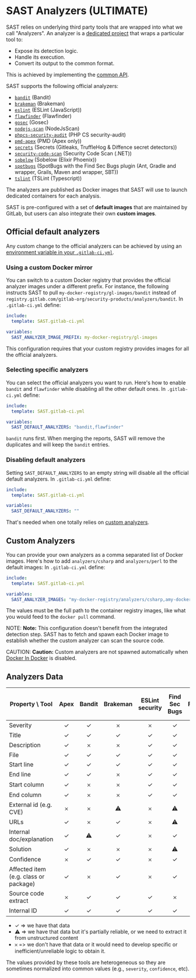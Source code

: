 # SAST Analyzers **(ULTIMATE)**

SAST relies on underlying third party tools that are wrapped into what we call
"Analyzers". An analyzer is a
[dedicated project](https://gitlab.com/gitlab-org/security-products/analyzers)
that wraps a particular tool to:

- Expose its detection logic.
- Handle its execution.
- Convert its output to the common format.

This is achieved by implementing the [common API](https://gitlab.com/gitlab-org/security-products/analyzers/common).

SAST supports the following official analyzers:

- [`bandit`](https://gitlab.com/gitlab-org/security-products/analyzers/bandit) (Bandit)
- [`brakeman`](https://gitlab.com/gitlab-org/security-products/analyzers/brakeman) (Brakeman)
- [`eslint`](https://gitlab.com/gitlab-org/security-products/analyzers/eslint) (ESLint (JavaScript))
- [`flawfinder`](https://gitlab.com/gitlab-org/security-products/analyzers/flawfinder) (Flawfinder)
- [`gosec`](https://gitlab.com/gitlab-org/security-products/analyzers/gosec) (Gosec)
- [`nodejs-scan`](https://gitlab.com/gitlab-org/security-products/analyzers/nodejs-scan) (NodeJsScan)
- [`phpcs-security-audit`](https://gitlab.com/gitlab-org/security-products/analyzers/phpcs-security-audit) (PHP CS security-audit)
- [`pmd-apex`](https://gitlab.com/gitlab-org/security-products/analyzers/pmd-apex) (PMD (Apex only))
- [`secrets`](https://gitlab.com/gitlab-org/security-products/analyzers/secrets) (Secrets (Gitleaks, TruffleHog & Diffence secret detectors))
- [`security-code-scan`](https://gitlab.com/gitlab-org/security-products/analyzers/security-code-scan) (Security Code Scan (.NET))
- [`sobelow`](https://gitlab.com/gitlab-org/security-products/analyzers/sobelow) (Sobelow (Elixir Phoenix))
- [`spotbugs`](https://gitlab.com/gitlab-org/security-products/analyzers/spotbugs) (SpotBugs with the Find Sec Bugs plugin (Ant, Gradle and wrapper, Grails, Maven and wrapper, SBT))
- [`tslint`](https://gitlab.com/gitlab-org/security-products/analyzers/tslint) (TSLint (Typescript))

The analyzers are published as Docker images that SAST will use to launch
dedicated containers for each analysis.

SAST is pre-configured with a set of **default images** that are maintained by
GitLab, but users can also integrate their own **custom images**.

## Official default analyzers

Any custom change to the official analyzers can be achieved by using an
[environment variable in your `.gitlab-ci.yml`](index.md#customizing-the-sast-settings).

### Using a custom Docker mirror

You can switch to a custom Docker registry that provides the official analyzer
images under a different prefix. For instance, the following instructs
SAST to pull `my-docker-registry/gl-images/bandit`
instead of `registry.gitlab.com/gitlab-org/security-products/analyzers/bandit`.
In `.gitlab-ci.yml` define:

```yaml
include:
  template: SAST.gitlab-ci.yml

variables:
  SAST_ANALYZER_IMAGE_PREFIX: my-docker-registry/gl-images
```

This configuration requires that your custom registry provides images for all
the official analyzers.

### Selecting specific analyzers

You can select the official analyzers you want to run. Here's how to enable
`bandit` and `flawfinder` while disabling all the other default ones.
In `.gitlab-ci.yml` define:

```yaml
include:
  template: SAST.gitlab-ci.yml

variables:
  SAST_DEFAULT_ANALYZERS: "bandit,flawfinder"
```

`bandit` runs first. When merging the reports, SAST will
remove the duplicates and will keep the `bandit` entries.

### Disabling default analyzers

Setting `SAST_DEFAULT_ANALYZERS` to an empty string will disable all the official
default analyzers. In `.gitlab-ci.yml` define:

```yaml
include:
  template: SAST.gitlab-ci.yml

variables:
  SAST_DEFAULT_ANALYZERS: ""
```

That's needed when one totally relies on [custom analyzers](#custom-analyzers).

## Custom Analyzers

You can provide your own analyzers as a comma separated list of Docker images.
Here's how to add `analyzers/csharp` and `analyzers/perl` to the default images:
In `.gitlab-ci.yml` define:

```yaml
include:
  template: SAST.gitlab-ci.yml

variables:
  SAST_ANALYZER_IMAGES: "my-docker-registry/analyzers/csharp,amy-docker-registry/analyzers/perl"
```

The values must be the full path to the container registry images,
like what you would feed to the `docker pull` command.

NOTE: **Note:**
This configuration doesn't benefit from the integrated detection step.
SAST has to fetch and spawn each Docker image to establish whether the
custom analyzer can scan the source code.

CAUTION: **Caution:**
Custom analyzers are not spawned automatically when [Docker In Docker](index.md#disabling-docker-in-docker-for-sast) is disabled.

## Analyzers Data

| Property \ Tool                         | Apex                 | Bandit               | Brakeman             | ESLint security      | Find Sec Bugs        | Flawfinder           | Go AST Scanner       | NodeJsScan           | Php CS Security Audit   | Security code Scan (.NET)   | TSLint Security    | Sobelow            |
| --------------------------------------- | :------------------: | :------------------: | :------------------: | :------------------: | :------------------: | :------------------: | :------------------: | :------------------: | :---------------------: | :-------------------------: | :-------------:    | :----------------: |
| Severity                                | ✓   | ✓   | 𐄂                  | 𐄂                  | ✓   | 𐄂                  | ✓   | 𐄂                  | ✓      | 𐄂                         | ✓ | 𐄂                |
| Title                                   | ✓   | ✓   | ✓   | ✓   | ✓   | ✓   | ✓   | ✓   | ✓      | ✓          | ✓ | ✓ |
| Description                             | ✓   | 𐄂                  | 𐄂                  | ✓   | ✓   | 𐄂                  | 𐄂                  | ✓   | 𐄂                     | 𐄂                         | ✓ | ✓ |
| File                                    | ✓   | ✓   | ✓   | ✓   | ✓   | ✓   | ✓   | ✓   | ✓      | ✓          | ✓ | ✓ |
| Start line                              | ✓   | ✓   | ✓   | ✓   | ✓   | ✓   | ✓   | ✓   | ✓      | ✓          | ✓ | ✓ |
| End line                                | ✓   | ✓   | 𐄂                  | ✓   | ✓   | 𐄂                  | 𐄂                  | 𐄂                  | 𐄂                     | 𐄂                         | ✓ | 𐄂                |
| Start column                            | ✓   | 𐄂                  | 𐄂                  | ✓   | ✓   | ✓   | ✓   | 𐄂                  | ✓      | ✓          | ✓ | 𐄂                |
| End column                              | ✓   | 𐄂                  | 𐄂                  | ✓   | ✓   | 𐄂                  | 𐄂                  | 𐄂                  | 𐄂                     | 𐄂                         | ✓ | 𐄂                |
| External id (e.g. CVE)                  | 𐄂   | 𐄂                  | ⚠            | 𐄂                  | ⚠            | ✓   | 𐄂                  | 𐄂                  | 𐄂                     | 𐄂                         | 𐄂                | 𐄂                |
| URLs                                    | ✓   | 𐄂                  | ✓   | 𐄂                  | ⚠            | 𐄂                 | ⚠       | 𐄂                  | 𐄂                  | 𐄂                     | 𐄂                         | 𐄂                | 𐄂                |
| Internal doc/explanation                | ✓   | ⚠            | ✓   | 𐄂                  | ✓   | 𐄂                  | 𐄂                  | 𐄂                  | 𐄂                     | 𐄂                         | 𐄂                | ✓ |
| Solution                                | ✓   | 𐄂                  | 𐄂                  | 𐄂                  | ⚠            | ✓   | 𐄂                  | 𐄂                  | 𐄂                     | 𐄂                         | 𐄂                | 𐄂                |
| Confidence                              | 𐄂   | ✓   | ✓   | 𐄂                  | ✓   | ✓   | ✓   | 𐄂                  | 𐄂                     | 𐄂                         | 𐄂                | ✓ |
| Affected item (e.g. class or package)   | ✓   | 𐄂                  | ✓   | 𐄂                  | ✓   | ✓   | 𐄂                  | 𐄂                  | 𐄂                     | 𐄂                         | 𐄂                | 𐄂                |
| Source code extract                     | 𐄂   | ✓   | ✓   | ✓   | 𐄂                  | ✓   | ✓   | 𐄂                  | 𐄂                     | 𐄂                         | 𐄂                | 𐄂                |
| Internal ID                             | ✓   | ✓   | ✓   | ✓   | ✓   | ✓   | ✓   | 𐄂                  | ✓      | ✓          | ✓ | ✓ |

- ✓ => we have that data
- ⚠ => we have that data but it's partially reliable, or we need to extract it from unstructured content
- 𐄂 => we don't have that data or it would need to develop specific or inefficient/unreliable logic to obtain it.

The values provided by these tools are heterogeneous so they are sometimes
normalized into common values (e.g., `severity`, `confidence`, etc).
